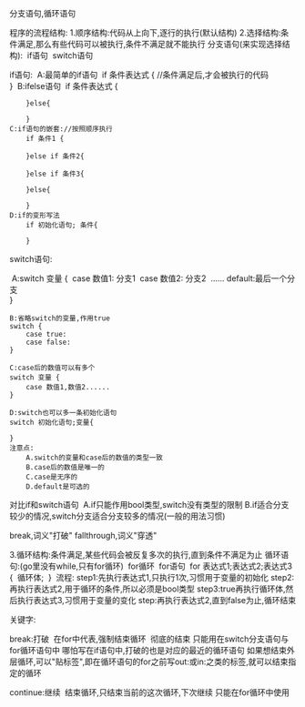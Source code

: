 分支语句,循环语句

程序的流程结构:
1.顺序结构:代码从上向下,逐行的执行(默认结构)
2.选择结构:条件满足,那么有些代码可以被执行,条件不满足就不能执行
​	分支语句(来实现选择结构):
​		if语句
​		switch语句

if语句:
​	A:最简单的if语句
​		if 条件表达式 {
​			//条件满足后,才会被执行的代码		
​		}
​	B:ifelse语句
​		if 条件表达式 {			

		}else{
		
		}
	C:if语句的嵌套://按照顺序执行
		if 条件1 {
		
		}else if 条件2{
	
		}else if 条件3{
		
		}else{
	
		}
	D:if的变形写法
		if 初始化语句; 条件{
	
		}
switch语句:

​	A:switch 变量 {
​	case 数值1: 分支1
​	case 数值2: 分支2
​	......
​	default:最后一个分支	
​	}

	B:省略switch的变量,作用true
	switch {
		case true:
		case false:
	}
	
	C:case后的数值可以有多个
	switch 变量 {
		case 数值1,数值2......
	}
	
	D:switch也可以多一条初始化语句
	switch 初始化语句;变量{
	
	}
	注意点:
		A.switch的变量和case后的数值的类型一致
		B.case后的数值是唯一的
		C.case是无序的
		D.default是可选的

对比if和switch语句
​	A.if只能作用bool类型,switch没有类型的限制
​	B.if适合分支较少的情况,switch分支适合分支较多的情况(一般的用法习惯)

break,词义"打破"
fallthrough,词义"穿透"

3.循环结构:条件满足,某些代码会被反复多次的执行,直到条件不满足为止
​	循环语句:(go里没有while,只有for循环)
​		for循环
​	for语句
​	for 表达式1;表达式2;表达式3 {
​		循环体;
​	}
​	流程:
​	step1:先执行表达式1,只执行1次,习惯用于变量的初始化
​	step2:再执行表达式2,用于循环的条件,所以必须是bool类型
​	step3:true再执行循环体,然后执行表达式3,习惯用于变量的变化
​	step:再执行表达式2,直到false为止,循环结束

关键字:

break:打破
​	在for中代表,强制结束循环
​	彻底的结束
​	只能用在switch分支语句与for循环语句中
​	哪怕写在if语句中,打破的也是对应的最近的循环语句
​	如果想结束外层循环,可以"贴标签",即在循环语句的for之前写out:或in:之类的标签,就可以结束指定的循环

continue:继续
​	结束循环,只结束当前的这次循环,下次继续
​	只能在for循环中使用
